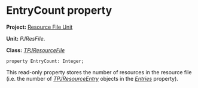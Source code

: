 <a href='Hidden comment: 
$Rev$
$Date$
'></a>

# EntryCount property #

**Project:** [Resource File Unit](ResFileUnit.md)

**Unit:** _PJResFile_.

**Class:** _[TPJResourceFile](TPJResourceFile.md)_

```
property EntryCount: Integer;
```

This read-only property stores the number of resources in the resource file (i.e. the number of _[TPJResourceEntry](TPJResourceEntry.md)_ objects in the _[Entries](TPJResourceFileEntries.md)_ property).